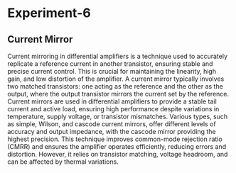 # Experiment-6
## Current Mirror
Current mirroring in differential amplifiers is a technique used to accurately replicate a reference current in another transistor, ensuring stable and precise current control. This is crucial for maintaining the linearity, high gain, and low distortion of the amplifier. A current mirror typically involves two matched transistors: one acting as the reference and the other as the output, where the output transistor mirrors the current set by the reference. Current mirrors are used in differential amplifiers to provide a stable tail current and active load, ensuring high performance despite variations in temperature, supply voltage, or transistor mismatches. Various types, such as simple, Wilson, and cascode current mirrors, offer different levels of accuracy and output impedance, with the cascode mirror providing the highest precision. This technique improves common-mode rejection ratio (CMRR) and ensures the amplifier operates efficiently, reducing errors and distortion. However, it relies on transistor matching, voltage headroom, and can be affected by thermal variations.


